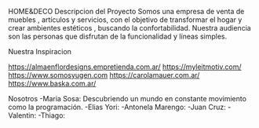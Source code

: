 HOME&DECO
Descripcion del Proyecto
Somos una empresa de venta de muebles , artículos y servicios, con el objetivo de transformar el hogar y crear ambientes estéticos , buscando la confortabilidad. 
Nuestra audiencia son las personas que disfrutan de la funcionalidad y líneas simples.

Nuestra Inspiracion

https://almaenflordesigns.empretienda.com.ar/
https://myleitmotiv.com/
https://www.somosyugen.com
https://carolamauer.com.ar/
https://www.baska.com.ar/

Nosotros
-Maria Sosa: Descubriendo un mundo en constante movimiento como la programación.
-Elias Yori: 
-Antonela Marengo:
-Juan Cruz:
-Valentin:
-Thiago:

